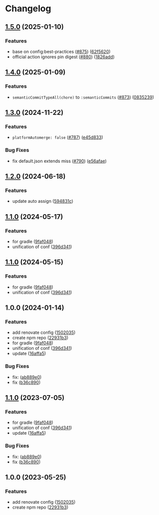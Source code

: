# Changelog

## [1.5.0](https://github.com/shiron-dev/renovate-config/compare/v1.4.0...v1.5.0) (2025-01-10)


### Features

* base on config:best-practices ([#875](https://github.com/shiron-dev/renovate-config/issues/875)) ([62f5620](https://github.com/shiron-dev/renovate-config/commit/62f5620e5971e7f90e5f8d3a4b65c8c02f4f9d7b))
* official action ignores pin digest ([#880](https://github.com/shiron-dev/renovate-config/issues/880)) ([1826add](https://github.com/shiron-dev/renovate-config/commit/1826addc0c2ff7cc53b2f21c6875eb977f634773))

## [1.4.0](https://github.com/shiron-dev/renovate-config/compare/v1.3.0...v1.4.0) (2025-01-09)


### Features

* `semanticCommitTypeAll(chore)` to `:semanticCommits` ([#873](https://github.com/shiron-dev/renovate-config/issues/873)) ([0835239](https://github.com/shiron-dev/renovate-config/commit/0835239dcc5e118db9b390720a13319f0bec66d0))

## [1.3.0](https://github.com/shiron-dev/renovate-config/compare/v1.2.0...v1.3.0) (2024-11-22)


### Features

* `platformAutomerge: false` ([#787](https://github.com/shiron-dev/renovate-config/issues/787)) ([e45d833](https://github.com/shiron-dev/renovate-config/commit/e45d833d12187777c1d8f9c9d5ba02ff546cbd69))


### Bug Fixes

* fix default.json extends miss ([#790](https://github.com/shiron-dev/renovate-config/issues/790)) ([e56afae](https://github.com/shiron-dev/renovate-config/commit/e56afae81a27122efe12ad8ceeed65caf97414ca))

## [1.2.0](https://github.com/shiron-dev/renovate-config/compare/v1.1.0...v1.2.0) (2024-06-18)


### Features

* update auto assign ([594831c](https://github.com/shiron-dev/renovate-config/commit/594831c334bce1280d084d9eaee4882d61cb20ad))

## [1.1.0](https://github.com/shiron-dev/renovate-config/compare/v1.0.0...v1.1.0) (2024-05-17)


### Features

* for gradle ([9faf048](https://github.com/shiron-dev/renovate-config/commit/9faf0482fd3d43d291f14ee65ece9f67156c0bf6))
* unification of conf ([396d341](https://github.com/shiron-dev/renovate-config/commit/396d34181ac1fd21609dcc25652eb6df4a2b6f09))

## [1.1.0](https://github.com/shiron-dev/renovate-config/compare/v1.0.0...v1.1.0) (2024-05-15)


### Features

* for gradle ([9faf048](https://github.com/shiron-dev/renovate-config/commit/9faf0482fd3d43d291f14ee65ece9f67156c0bf6))
* unification of conf ([396d341](https://github.com/shiron-dev/renovate-config/commit/396d34181ac1fd21609dcc25652eb6df4a2b6f09))

## 1.0.0 (2024-01-14)


### Features

* add renovate config ([1502035](https://github.com/shiron-dev/renovate-config/commit/15020354b791314785cf1dd8fe6a6e7fda520c10))
* create npm repo ([22931b3](https://github.com/shiron-dev/renovate-config/commit/22931b39f0a94802103a1cb878a7f71035169b95))
* for gradle ([9faf048](https://github.com/shiron-dev/renovate-config/commit/9faf0482fd3d43d291f14ee65ece9f67156c0bf6))
* unification of conf ([396d341](https://github.com/shiron-dev/renovate-config/commit/396d34181ac1fd21609dcc25652eb6df4a2b6f09))
* update ([16affa5](https://github.com/shiron-dev/renovate-config/commit/16affa5bc239acf7ab2a9743cc38a4af665d3fca))


### Bug Fixes

* fix:  ([ab889e0](https://github.com/shiron-dev/renovate-config/commit/ab889e01865832b98f485dc8db12a6bc68752b96))
* fix ([b36c890](https://github.com/shiron-dev/renovate-config/commit/b36c8909e7f146089aa424d64344ff0bac0e08f4))

## [1.1.0](https://github.com/shiron4710/renovate-config/compare/v1.0.0...v1.1.0) (2023-07-05)


### Features

* for gradle ([9faf048](https://github.com/shiron4710/renovate-config/commit/9faf0482fd3d43d291f14ee65ece9f67156c0bf6))
* unification of conf ([396d341](https://github.com/shiron4710/renovate-config/commit/396d34181ac1fd21609dcc25652eb6df4a2b6f09))
* update ([16affa5](https://github.com/shiron4710/renovate-config/commit/16affa5bc239acf7ab2a9743cc38a4af665d3fca))


### Bug Fixes

* fix:  ([ab889e0](https://github.com/shiron4710/renovate-config/commit/ab889e01865832b98f485dc8db12a6bc68752b96))
* fix ([b36c890](https://github.com/shiron4710/renovate-config/commit/b36c8909e7f146089aa424d64344ff0bac0e08f4))

## 1.0.0 (2023-05-25)


### Features

* add renovate config ([1502035](https://github.com/shiron4710/renovate-config/commit/15020354b791314785cf1dd8fe6a6e7fda520c10))
* create npm repo ([22931b3](https://github.com/shiron4710/renovate-config/commit/22931b39f0a94802103a1cb878a7f71035169b95))

